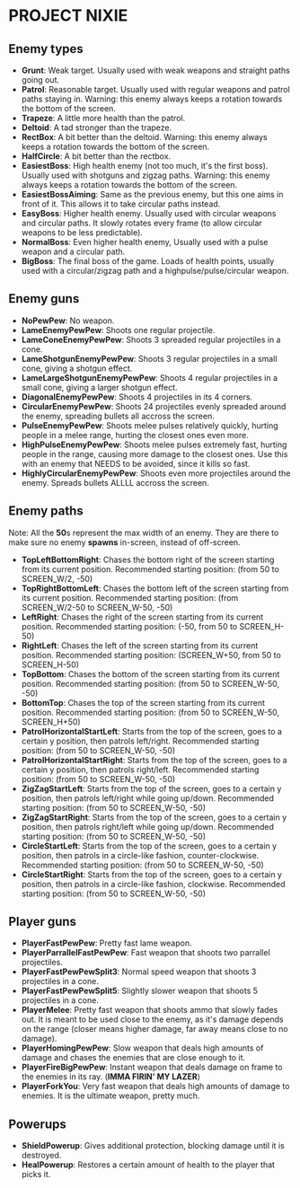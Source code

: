# PROJECT NIXIE

## Enemy types

- **Grunt**: Weak target. Usually used with weak weapons and straight paths going out.
- **Patrol**: Reasonable target. Usually used with regular weapons and patrol paths staying in. Warning: this enemy always keeps a rotation towards the
bottom of the screen.
- **Trapeze**: A little more health than the patrol.
- **Deltoid**: A tad stronger than the trapeze.
- **RectBox**: A bit better than the deltoid. Warning: this enemy always keeps a rotation towards the bottom of the screen.
- **HalfCircle**: A bit better than the rectbox.
- **EasiestBoss**: High health enemy (not too much, it's the first boss). Usually used with shotguns and zigzag paths. Warning: this enemy always keeps
a rotation towards the bottom of the screen.
- **EasiestBossAiming**: Same as the previous enemy, but this one aims in front of it. This allows it to take circular paths instead.
- **EasyBoss**: Higher health enemy. Usually used with circular weapons and circular paths. It slowly rotates every frame (to allow circular weapons to
be less predictable).
- **NormalBoss**: Even higher health enemy, Usually used with a pulse weapon and a circular path.
- **BigBoss**: The final boss of the game. Loads of health points, usually used with a circular/zigzag path and a highpulse/pulse/circular weapon.

## Enemy guns

- **NoPewPew**: No weapon.
- **LameEnemyPewPew**: Shoots one regular projectile.
- **LameConeEnemyPewPew**: Shoots 3 spreaded regular projectiles in a cone.
- **LameShotgunEnemyPewPew**: Shoots 3 regular projectiles in a small cone, giving a shotgun effect.
- **LameLargeShotgunEnemyPewPew**: Shoots 4 regular projectiles in a small cone, giving a larger shotgun effect.
- **DiagonalEnemyPewPew**: Shoots 4 projectiles in its 4 corners.
- **CircularEnemyPewPew**: Shoots 24 projectiles evenly spreaded around the enemy, spreading bullets all accross the screen.
- **PulseEnemyPewPew**: Shoots melee pulses relatively quickly, hurting people in a melee range, hurting the closest ones even more.
- **HighPulseEnemyPewPew**: Shoots melee pulses extremely fast, hurting people in the range, causing more damage to the closest ones. Use this with an enemy that NEEDS to be avoided, since it kills so fast.
- **HighlyCircularEnemyPewPew**: Shoots even more projectiles around the enemy. Spreads bullets ALLLL accross the screen.

## Enemy paths
Note: All the **50**s represent the max width of an enemy. They are there to make sure no enemy **spawns** in-screen, instead of off-screen.
- **TopLeftBottomRight**: Chases the bottom right of the screen starting from its current position. Recommended starting position: (from 50 to SCREEN_W/2, -50)
- **TopRightBottomLeft**: Chases the bottom left of the screen starting from its current position. Recommended starting position: (from SCREEN_W/2-50 to SCREEN_W-50, -50)
- **LeftRight**: Chases the right of the screen starting from its current position. Recommended starting position: (-50, from 50 to SCREEN_H-50)
- **RightLeft**: Chases the left of the screen starting from its current position. Recommended starting position: (SCREEN_W+50, from 50 to SCREEN_H-50)
- **TopBottom**: Chases the bottom of the screen starting from its current position. Recommended starting position: (from 50 to SCREEN_W-50, -50)
- **BottomTop**: Chases the top of the screen starting from its current position. Recommended starting position: (from 50 to SCREEN_W-50, SCREEN_H+50)
- **PatrolHorizontalStartLeft**: Starts from the top of the screen, goes to a certain y position, then patrols left/right. Recommended starting position: (from 50 to SCREEN_W-50, -50)
- **PatrolHorizontalStartRight**: Starts from the top of the screen, goes to a certain y position, then patrols right/left. Recommended starting position: (from 50 to SCREEN_W-50, -50)
- **ZigZagStartLeft**: Starts from the top of the screen, goes to a certain y position, then patrols left/right while going up/down. Recommended starting position: (from 50 to SCREEN_W-50, -50)
- **ZigZagStartRight**: Starts from the top of the screen, goes to a certain y position, then patrols right/left while going up/down. Recommended starting position: (from 50 to SCREEN_W-50, -50)
- **CircleStartLeft**: Starts from the top of the screen, goes to a certain y position, then patrols in a circle-like fashion, counter-clockwise. Recommended starting position: (from 50 to SCREEN_W-50, -50)
- **CircleStartRight**: Starts from the top of the screen, goes to a certain y position, then patrols in a circle-like fashion, clockwise. Recommended starting position: (from 50 to SCREEN_W-50, -50)

## Player guns
- **PlayerFastPewPew**: Pretty fast lame weapon.
- **PlayerParrallelFastPewPew**: Fast weapon that shoots two parrallel projectiles.
- **PlayerFastPewPewSplit3**: Normal speed weapon that shoots 3 projectiles in a cone.
- **PlayerFastPewPewSplit5**: Slightly slower weapon that shoots 5 projectiles in a cone.
- **PlayerMelee**: Pretty fast weapon that shoots ammo that slowly fades out. It is meant to be used close to the enemy, as it's damage
depends on the range (closer means higher damage, far away means close to no damage).
- **PlayerHomingPewPew**: Slow weapon that deals high amounts of damage and chases the enemies that are close enough to it.
- **PlayerFireBigPewPew**: Instant weapon that deals damage on frame to the enemies in its ray. (**IMMA FIRIN' MY LAZER**)
- **PlayerForkYou**: Very fast weapon that deals high amounts of damage to enemies. It is the ultimate weapon, pretty much.

## Powerups
- **ShieldPowerup**: Gives additional protection, blocking damage until it is destroyed.
- **HealPowerup**: Restores a certain amount of health to the player that picks it.